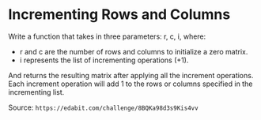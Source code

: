 # Incrementing Rows and Columns
Write a function that takes in three parameters: r, c, i, where:

* r and c are the number of rows and columns to initialize a zero matrix.
* i represents the list of incrementing operations (+1).

And returns the resulting matrix after applying all the increment operations. Each increment operation will add 1 to the rows or columns specified in the incrementing list.

Source: `https://edabit.com/challenge/8BQKa98d3s9Kis4vv`